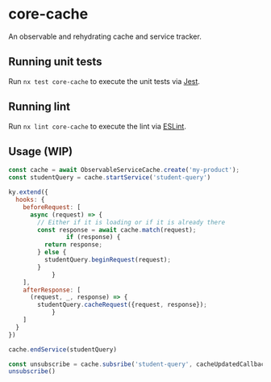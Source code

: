 # core-cache

An observable and rehydrating cache and service tracker.

## Running unit tests

Run `nx test core-cache` to execute the unit tests via [Jest](https://jestjs.io).

## Running lint

Run `nx lint core-cache` to execute the lint via [ESLint](https://eslint.org/).

## Usage (WIP)

```js
const cache = await ObservableServiceCache.create('my-product');
const studentQuery = cache.startService('student-query')

ky.extend({
  hooks: {
    beforeRequest: [
      async (request) => {
        // Either if it is loading or if it is already there
        const response = await cache.match(request);
				if (response) {
          return response;
        } else {
          studentQuery.beginRequest(request);
        }
			}
    ],
    afterResponse: [
      (request, _, response) => {
        studentQuery.cacheRequest({request, response});
			}
    ]
  }
})

cache.endService(studentQuery)

const unsubscribe = cache.subsribe('student-query', cacheUpdatedCallback);
unsubscribe()
```
